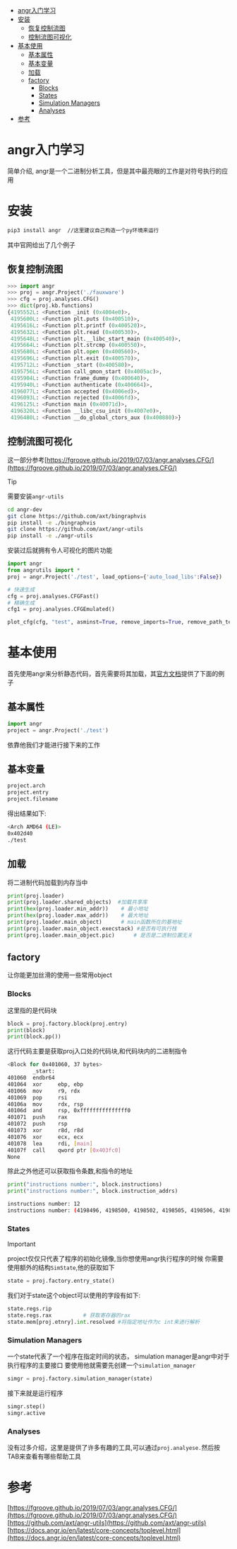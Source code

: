 <!--toc:start-->
- [angr入门学习](#angr入门学习)
- [安装](#安装)
  - [恢复控制流图](#恢复控制流图)
  - [控制流图可视化](#控制流图可视化)
- [基本使用](#基本使用)
  - [基本属性](#基本属性)
  - [基本变量](#基本变量)
  - [加载](#加载)
  - [factory](#factory)
    - [Blocks](#blocks)
    - [States](#states)
    - [Simulation Managers](#simulation-managers)
    - [Analyses](#analyses)
- [参考](#参考)
<!--toc:end-->

# angr入门学习
简单介绍, angr是一个二进制分析工具，但是其中最亮眼的工作是对符号执行的应用

# 安装
```sh
pip3 install angr  //这里建议自己构造一个py环境来运行
```

其中官网给出了几个例子


## 恢复控制流图
```py
>>> import angr
>>> proj = angr.Project('./fauxware')
>>> cfg = proj.analyses.CFG()
>>> dict(proj.kb.functions)
{4195552L: <Function _init (0x4004e0)>,
 4195600L: <Function plt.puts (0x400510)>,
 4195616L: <Function plt.printf (0x400520)>,
 4195632L: <Function plt.read (0x400530)>,
 4195648L: <Function plt.__libc_start_main (0x400540)>,
 4195664L: <Function plt.strcmp (0x400550)>,
 4195680L: <Function plt.open (0x400560)>,
 4195696L: <Function plt.exit (0x400570)>,
 4195712L: <Function _start (0x400580)>,
 4195756L: <Function call_gmon_start (0x4005ac)>,
 4195904L: <Function frame_dummy (0x400640)>,
 4195940L: <Function authenticate (0x400664)>,
 4196077L: <Function accepted (0x4006ed)>,
 4196093L: <Function rejected (0x4006fd)>,
 4196125L: <Function main (0x40071d)>,
 4196320L: <Function __libc_csu_init (0x4007e0)>,
 4196480L: <Function __do_global_ctors_aux (0x400880)>}
```

## 控制流图可视化
这一部分参考[https://fgroove.github.io/2019/07/03/angr.analyses.CFG/](https://fgroove.github.io/2019/07/03/angr.analyses.CFG/)

> [!Tip]
> 需要安装`angr-utils`

```sh
cd angr-dev
git clone https://github.com/axt/bingraphvis
pip install -e ./bingraphvis
git clone https://github.com/axt/angr-utils
pip install -e ./angr-utils
```


安装过后就拥有令人可视化的图片功能

```py
import angr
from angrutils import *
proj = angr.Project('./test', load_options={'auto_load_libs':False})

# 快速生成
cfg = proj.analyses.CFGFast()
# 精确生成
cfg1 = proj.analyses.CFGEmulated()

plot_cfg(cfg, "test", asminst=True, remove_imports=True, remove_path_terminator=True)
```


# 基本使用
首先使用angr来分析静态代码，首先需要将其加载，其[官方文档](https://docs.angr.io/en/latest/core-concepts/toplevel.html)提供了下面的例子

## 基本属性
```py
import angr
project = angr.Project('./test')
```
依靠他我们才能进行接下来的工作

## 基本变量

```py
project.arch
project.entry
project.filename
```

得出结果如下:
```sh
<Arch AMD64 (LE)>
0x402d40
./test
```
## 加载
将二进制代码加载到内存当中
```py
print(proj.loader)
print(proj.loader.shared_objects)  #加载共享库
print(hex(proj.loader.min_addr))    # 最小地址
print(hex(proj.loader.max_addr))    # 最大地址
print(proj.loader.main_object)      # main函数所在的基地址
print(proj.loader.main_object.execstack) #是否有可执行栈
print(proj.loader.main_object.pic)      # 是否是二进制位置无关
```

## factory
让你能更加丝滑的使用一些常用object

### Blocks
这里指的是代码块
```py
block = proj.factory.block(proj.entry)
print(block)
print(block.pp())
```
这行代码主要是获取proj入口处的代码块,和代码块内的二进制指令
```sh
<Block for 0x401060, 37 bytes>
        _start:
401060  endbr64 
401064  xor     ebp, ebp
401066  mov     r9, rdx
401069  pop     rsi
40106a  mov     rdx, rsp
40106d  and     rsp, 0xfffffffffffffff0
401071  push    rax
401072  push    rsp
401073  xor     r8d, r8d
401076  xor     ecx, ecx
401078  lea     rdi, [main]
40107f  call    qword ptr [0x403fc0]
None
```

除此之外他还可以获取指令条数,和指令的地址
```py
print("instructions number:", block.instructions)
print("instructions number:", block.instruction_addrs)
```
```sh
instructions number: 12
instructions number: (4198496, 4198500, 4198502, 4198505, 4198506, 4198509, 4198513, 4198514, 4198515, 4198518, 4198520, 4198527)
```


### States
> [!important]
> project仅仅只代表了程序的初始化镜像,当你想使用angr执行程序的时候
> 你需要使用额外的结构`SimState`,他的获取如下

```py
state = proj.factory.entry_state()
```
我们对于state这个object可以使用的字段有如下:
```py
state.regs.rip
state.regs.rax          # 获取寄存器的rax
state.mem[proj.etnry].int.resolved #将指定地址作为c int来进行解析
```

### Simulation Managers
一个state代表了一个程序在指定时间的状态，
simulation manager是angr中对于执行程序的主要接口
要使用他就需要先创建一个`simulation_manager`
```py
simgr = proj.factory.simulation_manager(state)
```
接下来就是运行程序
```py
simgr.step()
simgr.active
```

### Analyses
没有过多介绍，这里是提供了许多有趣的工具,可以通过`proj.analyese.`然后按TAB来查看有哪些帮助工具

# 参考
[https://fgroove.github.io/2019/07/03/angr.analyses.CFG/](https://fgroove.github.io/2019/07/03/angr.analyses.CFG/)
[https://github.com/axt/angr-utils](https://github.com/axt/angr-utils)
[https://docs.angr.io/en/latest/core-concepts/toplevel.html](https://docs.angr.io/en/latest/core-concepts/toplevel.html)
